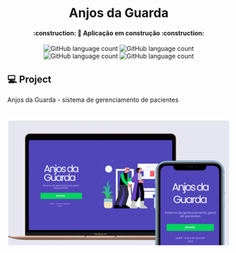 <h1 align="center">
    Anjos da Guarda
</h1>
<h4 align="center"> 
:construction: 🚀 Aplicação em construção :construction:
</h4>
<p align="center">
  <img alt="GitHub language count" src="https://img.shields.io/badge/react-%2320232a.svg?style=for-the-badge&logo=react&logoColor=%2361DAFB">
  <img alt="GitHub language count" src="https://img.shields.io/badge/laravel-%23FF2D20.svg?style=for-the-badge&logo=laravel&logoColor=white">
  <img alt="GitHub language count" src="https://img.shields.io/badge/mysql-%2300f.svg?style=for-the-badge&logo=mysql&logoColor=white">
  <img alt="GitHub language count" src="https://img.shields.io/badge/MUI-%230081CB.svg?style=for-the-badge&logo=material-ui&logoColor=whitee">
</p>

## 💻 Project

Anjos da Guarda - sistema de gerenciamento de pacientes
<h1 align="center">
    <img alt="Login-Page" title="Login-Page" src=".github/frame.png" width="500px" />
</h1>